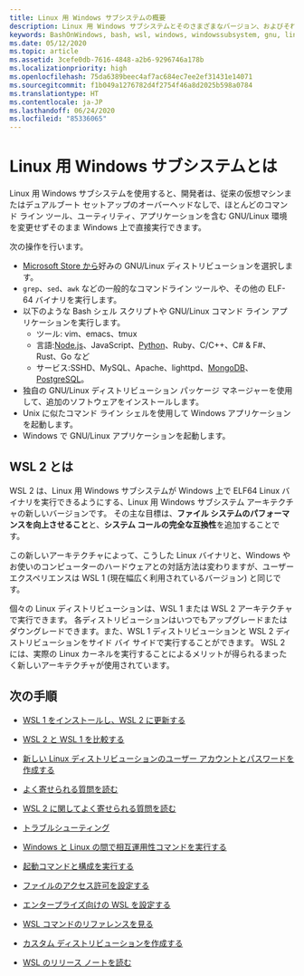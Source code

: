 ```yaml
---
title: Linux 用 Windows サブシステムの概要
description: Linux 用 Windows サブシステムとそのさまざまなバージョン、およびそれらの使用方法について説明します。
keywords: BashOnWindows, bash, wsl, windows, windowssubsystem, gnu, linux
ms.date: 05/12/2020
ms.topic: article
ms.assetid: 3cefe0db-7616-4848-a2b6-9296746a178b
ms.localizationpriority: high
ms.openlocfilehash: 75da6389beec4af7ac684ec7ee2ef31431e14071
ms.sourcegitcommit: f1b049a1276782d4f2754f46a8d2025b598a0784
ms.translationtype: HT
ms.contentlocale: ja-JP
ms.lasthandoff: 06/24/2020
ms.locfileid: "85336065"
---
```

# <a name="what-is-the-windows-subsystem-for-linux"></a>Linux 用 Windows サブシステムとは

Linux 用 Windows サブシステムを使用すると、開発者は、従来の仮想マシンまたはデュアルブート セットアップのオーバーヘッドなしで、ほとんどのコマンド ライン ツール、ユーティリティ、アプリケーションを含む GNU/Linux 環境を変更せずそのまま Windows 上で直接実行できます。

次の操作を行います。

* [Microsoft Store から](https://aka.ms/wslstore)好みの GNU/Linux ディストリビューションを選択します。
* `grep`、`sed`、`awk` などの一般的なコマンドライン ツールや、その他の ELF-64 バイナリを実行します。
* 以下のような Bash シェル スクリプトや GNU/Linux コマンド ライン アプリケーションを実行します。  
    * ツール: vim、emacs、tmux
    * 言語:[Node.js](https://docs.microsoft.com/windows/nodejs/setup-on-wsl2)、JavaScript、[Python](https://docs.microsoft.com/windows/python/web-frameworks)、Ruby、C/C++、C# & F#、Rust、Go など
    * サービス:SSHD、MySQL、Apache、lighttpd、[MongoDB](https://docs.microsoft.com/windows/nodejs/databases)、[PostgreSQL](https://docs.microsoft.com/windows/python/databases)。
* 独自の GNU/Linux ディストリビューション パッケージ マネージャーを使用して、追加のソフトウェアをインストールします。
* Unix に似たコマンド ライン シェルを使用して Windows アプリケーションを起動します。
* Windows で GNU/Linux アプリケーションを起動します。

## <a name="what-is-wsl-2"></a>WSL 2 とは

WSL 2 は、Linux 用 Windows サブシステムが Windows 上で ELF64 Linux バイナリを実行できるようにする、Linux 用 Windows サブシステム アーキテクチャの新しいバージョンです。 その主な目標は、**ファイル システムのパフォーマンスを向上させること**と、**システム コールの完全な互換性**を追加することです。

この新しいアーキテクチャによって、こうした Linux バイナリと、Windows やお使いのコンピューターのハードウェアとの対話方法は変わりますが、ユーザー エクスペリエンスは WSL 1 (現在幅広く利用されているバージョン) と同じです。

個々の Linux ディストリビューションは、WSL 1 または WSL 2 アーキテクチャで実行できます。 各ディストリビューションはいつでもアップグレードまたはダウングレードできます。また、WSL 1 ディストリビューションと WSL 2 ディストリビューションをサイド バイ サイドで実行することができます。 WSL 2 には、実際の Linux カーネルを実行することによるメリットが得られるまったく新しいアーキテクチャが使用されています。

## <a name="next-steps"></a>次の手順

* [WSL 1 をインストールし、WSL 2 に更新する](./install-win10.md)

* [WSL 2 と WSL 1 を比較する](./compare-versions.md)

* [新しい Linux ディストリビューションのユーザー アカウントとパスワードを作成する](./user-support.md)

* [よく寄せられる質問を読む](./faq.md)

* [WSL 2 に関してよく寄せられる質問を読む](./wsl2-faq.md)

* [トラブルシューティング](./troubleshooting.md)

* [Windows と Linux の間で相互運用性コマンドを実行する](./interop.md)

* [起動コマンドと構成を実行する](./wsl-config.md)

* [ファイルのアクセス許可を設定する](./file-permissions.md)

* [エンタープライズ向けの WSL を設定する](./enterprise.md)

* [WSL コマンドのリファレンスを見る](./reference.md)

* [カスタム ディストリビューションを作成する](./build-custom-distro.md)

* [WSL のリリース ノートを読む](./release-notes.md)
